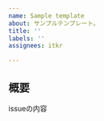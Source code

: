 ```yaml
---
name: Sample template
about: サンプルテンプレート。
title: ''
labels: ''
assignees: itkr

---
```


## 概要
issueの内容
